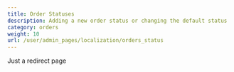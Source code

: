 ```yaml
---
title: Order Statuses 
description: Adding a new order status or changing the default status
category: orders
weight: 10
url: /user/admin_pages/localization/orders_status
---
```


Just a redirect page 
